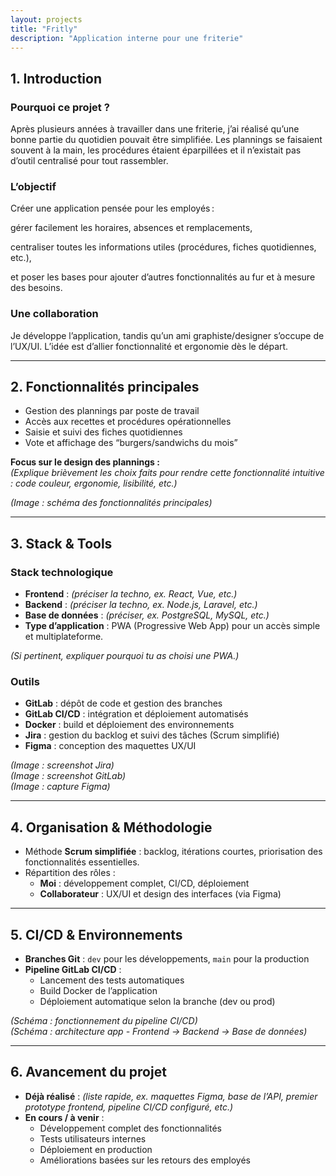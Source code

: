 ```yaml
---
layout: projects
title: "Fritly"
description: "Application interne pour une friterie"
---
```



## 1. Introduction

### Pourquoi ce projet ?
Après plusieurs années à travailler dans une friterie, j’ai réalisé qu’une bonne partie du quotidien pouvait être simplifiée. Les plannings se faisaient souvent à la main, les procédures étaient éparpillées et il n’existait pas d’outil centralisé pour tout rassembler.

### L’objectif
Créer une application pensée pour les employés :

gérer facilement les horaires, absences et remplacements,

centraliser toutes les informations utiles (procédures, fiches quotidiennes, etc.),

et poser les bases pour ajouter d’autres fonctionnalités au fur et à mesure des besoins.

### Une collaboration
Je développe l’application, tandis qu’un ami graphiste/designer s’occupe de l’UX/UI. L’idée est d’allier fonctionnalité et ergonomie dès le départ.

---

## 2. Fonctionnalités principales
- Gestion des plannings par poste de travail  
- Accès aux recettes et procédures opérationnelles  
- Saisie et suivi des fiches quotidiennes  
- Vote et affichage des “burgers/sandwichs du mois”  

**Focus sur le design des plannings :**  
*(Explique brièvement les choix faits pour rendre cette fonctionnalité intuitive : code couleur, ergonomie, lisibilité, etc.)*

*(Image : schéma des fonctionnalités principales)*

---

## 3. Stack & Tools
### Stack technologique
- **Frontend** : *(préciser la techno, ex. React, Vue, etc.)*  
- **Backend** : *(préciser la techno, ex. Node.js, Laravel, etc.)*  
- **Base de données** : *(préciser, ex. PostgreSQL, MySQL, etc.)*  
- **Type d’application** : PWA (Progressive Web App) pour un accès simple et multiplateforme.

*(Si pertinent, expliquer pourquoi tu as choisi une PWA.)*

### Outils
- **GitLab** : dépôt de code et gestion des branches  
- **GitLab CI/CD** : intégration et déploiement automatisés  
- **Docker** : build et déploiement des environnements  
- **Jira** : gestion du backlog et suivi des tâches (Scrum simplifié)  
- **Figma** : conception des maquettes UX/UI  

*(Image : screenshot Jira)*  
*(Image : screenshot GitLab)*  
*(Image : capture Figma)*

---

## 4. Organisation & Méthodologie
- Méthode **Scrum simplifiée** : backlog, itérations courtes, priorisation des fonctionnalités essentielles.  
- Répartition des rôles :
  - **Moi** : développement complet, CI/CD, déploiement  
  - **Collaborateur** : UX/UI et design des interfaces (via Figma)

---

## 5. CI/CD & Environnements
- **Branches Git** : `dev` pour les développements, `main` pour la production  
- **Pipeline GitLab CI/CD** :  
  - Lancement des tests automatiques  
  - Build Docker de l’application  
  - Déploiement automatique selon la branche (dev ou prod)

*(Schéma : fonctionnement du pipeline CI/CD)*  
*(Schéma : architecture app - Frontend → Backend → Base de données)*

---

## 6. Avancement du projet
- **Déjà réalisé** : *(liste rapide, ex. maquettes Figma, base de l’API, premier prototype frontend, pipeline CI/CD configuré, etc.)*  
- **En cours / à venir** :
  - Développement complet des fonctionnalités
  - Tests utilisateurs internes
  - Déploiement en production
  - Améliorations basées sur les retours des employés
